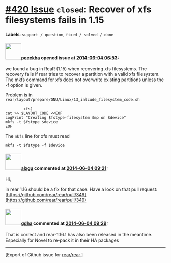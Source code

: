 [\#420 Issue](https://github.com/rear/rear/issues/420) `closed`: Recover of xfs filesystems fails in 1.15
=========================================================================================================

**Labels**: `support / question`, `fixed / solved / done`

#### <img src="https://avatars.githubusercontent.com/u/5442302?v=4" width="50">[peeckha](https://github.com/peeckha) opened issue at [2014-06-04 06:53](https://github.com/rear/rear/issues/420):

we found a bug in ReaR (1.15) when recovering xfs filesystems. The
recovery fails if rear tries to recover a partition with a valid xfs
filesystem. The mkfs command for xfs does not overwrite existing
partitions unless the -f option is given.

Problem is in
`rear/layout/prepare/GNU/Linux/13_inlcude_filesystem_code.sh`

            xfs)
    cat >> $LAYOUT_CODE <<EOF
    LogPrint "Creating $fstype-filesystem $mp on $device"
    mkfs -t $fstype $device
    EOF

The `mkfs` line for xfs must read

`mkfs -t $fstype -f $device`

#### <img src="https://avatars.githubusercontent.com/u/5547258?v=4" width="50">[alxgu](https://github.com/alxgu) commented at [2014-06-04 09:21](https://github.com/rear/rear/issues/420#issuecomment-45069216):

Hi,

in rear 1.16 should be a fix for that case. Have a look on that pull
request:  
[https://github.com/rear/rear/pull/349](https://github.com/rear/rear/pull/349)

#### <img src="https://avatars.githubusercontent.com/u/888633?u=cdaeb31efcc0048d3619651aa18dd4b76e636b21&v=4" width="50">[gdha](https://github.com/gdha) commented at [2014-06-04 09:29](https://github.com/rear/rear/issues/420#issuecomment-45069956):

That is correct and rear-1.16.1 has also been released in the meantime.
Especially for Novel to re-pack it in their HA packages

------------------------------------------------------------------------

\[Export of Github issue for
[rear/rear](https://github.com/rear/rear).\]
